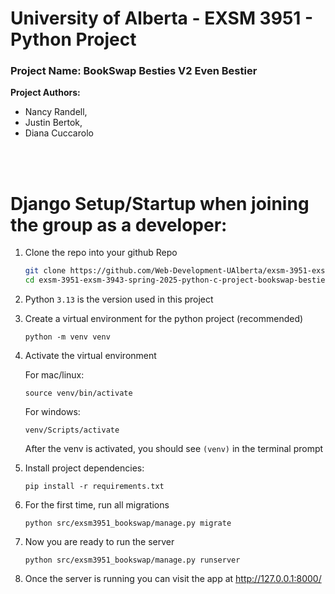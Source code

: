 # University of Alberta - EXSM 3951 - Python Project 
### Project Name: BookSwap Besties V2 Even Bestier

**Project Authors:** 
 + Nancy Randell, 
 + Justin Bertok, 
 + Diana Cuccarolo
<br>
<br>

# Django Setup/Startup when joining the group as a developer:

1. Clone the repo into your github Repo

    ```bash
    git clone https://github.com/Web-Development-UAlberta/exsm-3951-exsm-3943-spring-2025-python-c-project-bookswap-besties-v2-even-bestier.git
    cd exsm-3951-exsm-3943-spring-2025-python-c-project-bookswap-besties-v2-even-bestier
    ```
2. Python `3.13` is the version used in this project

3. Create a virtual environment for the python project (recommended)
    ```
    python -m venv venv
    ```
4. Activate the virtual environment
    
    For mac/linux:
    ```
    source venv/bin/activate
    ```
    
    For windows:
    ```
    venv/Scripts/activate
    ```
    After the venv is activated, you should see `(venv)` in the terminal prompt
5. Install project dependencies:
    ```
    pip install -r requirements.txt
    ```

6. For the first time, run all migrations
    ```
    python src/exsm3951_bookswap/manage.py migrate 
    ```
7. Now you are ready to run the server
    ```
    python src/exsm3951_bookswap/manage.py runserver 
    ```
8. Once the server is running you can visit the app at http://127.0.0.1:8000/

